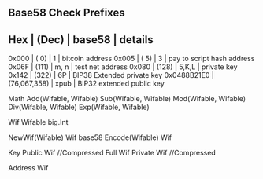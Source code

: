 Base58 Check Prefixes
---------------

Hex          | (Dec)        | base58 | details
----------------------------------------------------
0x000        | (  0)        |      1 | bitcoin address
0x005        | (  5)        |      3 | pay to script hash address
0x06F        | (111)        |   m, n | test net address
0x080        | (128)        |  5,K,L | private key
0x142        | (322)        |  6P    | BIP38 Extended private key
0x0488B21E0  | (76,067,358) |  xpub  | BIP32 extended public key


Math
  Add(Wifable, Wifable)
  Sub(Wifable, Wifable)
  Mod(Wifable, Wifable)
  Div(Wifable, Wifable)
  Exp(Wifable, Wifable)


Wif
 Wifable
    big.Int

  NewWif(Wifable) Wif
    base58
      Encode(Wifable) Wif

Key
  Public
    Wif //Compressed
    Full       Wif
  Private
    Wif //Compressed

Address
  Wif
